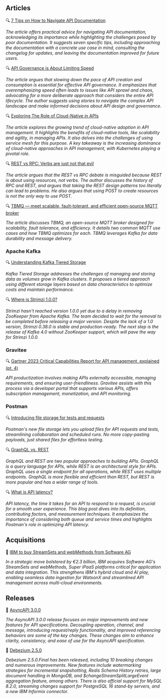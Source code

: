 ## Articles

🔍 [7 Tips on How to Navigate API Documentation](https://nordicapis.com/7-tips-on-how-to-navigate-api-documentation/)

_The article offers practical advice for navigating API documentation, acknowledging its importance while highlighting the challenges posed by poor documentation. It suggests seven specific tips, including approaching the documentation with a concrete use case in mind, consulting the changelog for updates, and leaving the documentation improved for future users._

🔍 [API Governance is About Limiting Speed](https://apievangelist.com/2023/12/31/api-governance-is-about-limiting-speed/)

_The article argues that slowing down the pace of API creation and consumption is essential for effective API governance. It emphasizes that overemphasizing speed often leads to issues like API sprawl and chaos, advocating for a more deliberate approach that considers the entire API lifecycle. The author suggests using stories to navigate the complex API landscape and make informed decisions about API design and governance._

🔍 [Exploring The Role of Cloud-Native in APIs](https://nordicapis.com/exploring-the-role-of-cloud-native-in-apis/)

_The article explores the growing trend of cloud-native adoption in API management. It highlights the benefits of cloud-native tools, like scalability and agility, in managing APIs. It also delves into the challenges of using service mesh for this purpose. A key takeaway is the increasing dominance of cloud-native approaches in API management, with Kubernetes playing a pivotal role._

🔍 [REST vs RPC: Verbs are just not that evil](https://apievolution.tavis.ca/posts/2023/RESTvsRPC/)

_The article argues that the REST vs RPC debate is misguided because REST is about using resources, not verbs. The author discusses the history of RPC and REST, and argues that taking the REST design patterns too literally can lead to problems. He also argues that using POST to create resources is not the only way to use POST._

🔍 [TBMQ — meet scalable, fault-tolerant, and efficient open-source MQTT broker](https://medium.com/@dlandiak2110/tbmq-meet-scalable-fault-tolerant-and-efficient-open-source-mqtt-broker-5a1a96753ad9)

_The article discusses TBMQ, an open-source MQTT broker designed for scalability, fault tolerance, and efficiency. It details two common MQTT use cases and how TBMQ optimizes for each. TBMQ leverages Kafka for data durability and message delivery._

### Apache Kafka

🔍 [Understanding Kafka Tiered Storage](https://medium.com/@bubu.tripathy/understanding-kafka-tiered-storage-af4dfb267f5d)

_Kafka Tiered Storage addresses the challenges of managing and storing data as volumes grow in Kafka clusters. It proposes a tiered approach using different storage layers based on data characteristics to optimize costs and maintain performance._

🔍 [Where is Strimzi 1.0.0?](https://strimzi.io/blog/2023/12/11/where-is-strimzi-1.0.0/)

_Strimzi hasn't reached version 1.0.0 yet due to a delay in removing ZooKeeper from Apache Kafka. The team decided to wait for the removal to be completed before releasing a major version. Despite the lack of a 1.0 version, Strimzi 0.38.0 is stable and production-ready. The next step is the release of Kafka 4.0 without ZooKeeper support, which will pave the way for Strimzi 1.0.0._

### Gravitee

🔍 [Gartner 2023 Critical Capabilities Report for API management, explained (pt. 4)](https://www.gravitee.io/blog/gartner-critical-capabilities-report-explained-part-4)

_API productization involves making APIs externally accessible, managing requirements, and ensuring user-friendliness. Gravitee assists with this process via a developer portal that supports various APIs, offers subscription management, monetization, and API monitoring._

### Postman

🔍 [Introducing file storage for tests and requests](https://blog.postman.com/introducing-file-storage-for-tests-and-requests/)

_Postman's new file storage lets you upload files for API requests and tests, streamlining collaboration and scheduled runs. No more copy-pasting payloads, just shared files for effortless testing._

🔍 [GraphQL vs. REST](https://blog.postman.com/graphql-vs-rest/)

_GraphQL and REST are two popular approaches to building APIs. GraphQL is a query language for APIs, while REST is an architectural style for APIs. GraphQL uses a single endpoint for all operations, while REST uses multiple endpoints. GraphQL is more flexible and efficient than REST, but REST is more popular and has a wider range of tools._

🔍 [What is API latency?](https://blog.postman.com/what-is-api-latency/)

_API latency, the time it takes for an API to respond to a request, is crucial for a smooth user experience. This blog post dives into its definition, contributing factors, and measurement techniques. It emphasizes the importance of considering both queue and service times and highlights Postman's role in optimizing API latency._

## Acquisitions

🤝 [IBM to buy StreamSets and webMethods from Software AG](https://www.reuters.com/technology/ibm-buy-software-ags-enterprise-tech-business-23-bln-2023-12-18/)

_In a strategic move bolstered by €2.3 billion, IBM acquires Software AG's StreamSets and webMethods, Super iPaaS platforms critical for application and data integration. This strengthens IBM's hybrid cloud and AI play, enabling seamless data ingestion for WatsonX and streamlined API management across multi-cloud environments._

## Releases

🚀 [AsyncAPI 3.0.0](https://www.asyncapi.com/blog/release-notes-3.0.0)

_The AsyncAPI 3.0.0 release focuses on major improvements and new features for API specifications. Decoupling operation, channel, and message, introducing request/reply functionality, and improved referencing behaviors are some of the key changes. These changes aim to enhance clarity, consistency, and ease of use for the AsyncAPI specification._

🚀 [Debezium 2.5.0](https://debezium.io/blog/2023/12/21/debezium-2-5-final-released/)

_Debezium 2.5.0.Final has been released, including 10 breaking changes and numerous improvements. New features include watermarking strategies for incremental snapshotting, Redis Schema History retries, large document handling in MongoDB, and $changeStreamSplitLargeEvent aggregation feature, among others. There is also official support for MySQL 8.2.0, streaming changes support for PostgreSQL 16 stand-by servers, and a new IBM Informix connector._
